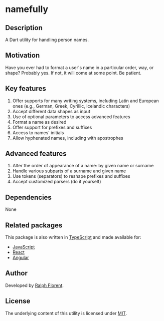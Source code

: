 # namefully

## Description

A Dart utility for handling person names.

## Motivation

Have you ever had to format a user's name in a particular order, way, or shape?
Probably yes. If not, it will come at some point. Be patient.

## Key features

1. Offer supports for many writing systems, including Latin and European ones
(e.g., German, Greek, Cyrillic, Icelandic characters)
2. Accept different data shapes as input
3. Use of optional parameters to access advanced features
4. Format a name as desired
5. Offer support for prefixes and suffixes
6. Access to names' initials
7. Allow hyphenated names, including with apostrophes

## Advanced features

1. Alter the order of appearance of a name: by given name or surname
2. Handle various subparts of a surname and given name
3. Use tokens (separators) to reshape prefixes and suffixes
4. Accept customized parsers (do it yourself)

## Dependencies

None

## Related packages

This package is also written in [TypeScript](https://www.typescriptlang.org/)
and made available for:

- [JavaScript](https://www.npmjs.com/package/namefully)
- [React](https://www.npmjs.com/package/@namefully/react)
- [Angular](https://www.npmjs.com/package/@namefully/ng)

## Author

Developed by [Ralph Florent](https://github.com/ralflorent).

## License

The underlying content of this utility is licensed under [MIT](LICENSE).
